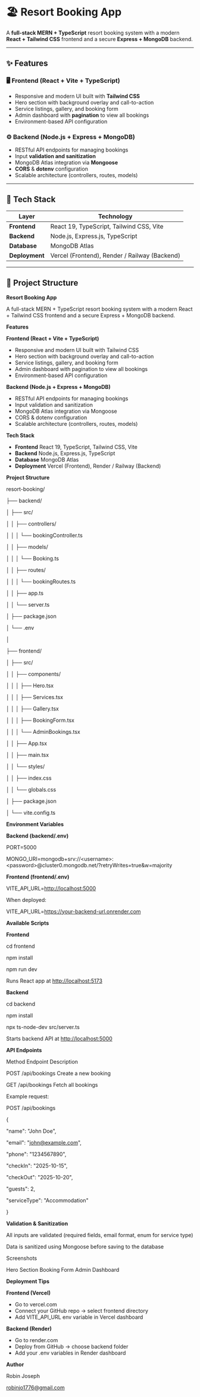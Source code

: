 # 🏖️ Resort Booking App

A **full-stack MERN + TypeScript** resort booking system with a modern **React + Tailwind CSS** frontend and a secure **Express + MongoDB** backend.

---

## ✨ Features

### 🖥️ Frontend (React + Vite + TypeScript)
- Responsive and modern UI built with **Tailwind CSS**
- Hero section with background overlay and call-to-action
- Service listings, gallery, and booking form
- Admin dashboard with **pagination** to view all bookings
- Environment-based API configuration

### ⚙️ Backend (Node.js + Express + MongoDB)
- RESTful API endpoints for managing bookings  
- Input **validation and sanitization**  
- MongoDB Atlas integration via **Mongoose**  
- **CORS** & **dotenv** configuration  
- Scalable architecture (controllers, routes, models)

---

## 🧰 Tech Stack

| Layer | Technology |
|-------|-------------|
| **Frontend** | React 19, TypeScript, Tailwind CSS, Vite |
| **Backend** | Node.js, Express.js, TypeScript |
| **Database** | MongoDB Atlas |
| **Deployment** | Vercel (Frontend), Render / Railway (Backend) |

---

## 📁 Project Structure

**Resort Booking App**

A full-stack MERN + TypeScript resort booking system with a modern React + Tailwind CSS frontend and a secure Express + MongoDB backend.

**Features**

**Frontend (React + Vite + TypeScript)**

- Responsive and modern UI built with Tailwind CSS
- Hero section with background overlay and call-to-action
- Service listings, gallery, and booking form
- Admin dashboard with pagination to view all bookings
- Environment-based API configuration

**Backend (Node.js + Express + MongoDB)**

- RESTful API endpoints for managing bookings
- Input validation and sanitization
- MongoDB Atlas integration via Mongoose
- CORS & dotenv configuration
- Scalable architecture (controllers, routes, models)

**Tech Stack**

- **Frontend** React 19, TypeScript, Tailwind CSS, Vite
- **Backend** Node.js, Express.js, TypeScript
- **Database** MongoDB Atlas
- **Deployment** Vercel (Frontend), Render / Railway (Backend)

**Project Structure**

resort-booking/

├── backend/

│ ├── src/

│ │ ├── controllers/

│ │ │ └── bookingController.ts

│ │ ├── models/

│ │ │ └── Booking.ts

│ │ ├── routes/

│ │ │ └── bookingRoutes.ts

│ │ ├── app.ts

│ │ └── server.ts

│ ├── package.json

│ └── .env

│

├── frontend/

│ ├── src/

│ │ ├── components/

│ │ │ ├── Hero.tsx

│ │ │ ├── Services.tsx

│ │ │ ├── Gallery.tsx

│ │ │ ├── BookingForm.tsx

│ │ │ └── AdminBookings.tsx

│ │ ├── App.tsx

│ │ ├── main.tsx

│ │ └── styles/

│ │ ├── index.css

│ │ └── globals.css

│ ├── package.json

│ └── vite.config.ts

**Environment Variables**

**Backend (backend/.env)**

PORT=5000

MONGO_URI=mongodb+srv://&lt;username&gt;:&lt;password&gt;@cluster0.mongodb.net/?retryWrites=true&w=majority

**Frontend (frontend/.env)**

VITE_API_URL=<http://localhost:5000>

When deployed:

VITE_API_URL=<https://your-backend-url.onrender.com>

**Available Scripts**

**Frontend**

cd frontend

npm install

npm run dev

Runs React app at <http://localhost:5173>

**Backend**

cd backend

npm install

npx ts-node-dev src/server.ts

Starts backend API at <http://localhost:5000>

**API Endpoints**

Method Endpoint Description

POST /api/bookings Create a new booking

GET /api/bookings Fetch all bookings

Example request:

POST /api/bookings

{

"name": "John Doe",

"email": "<john@example.com>",

"phone": "1234567890",

"checkIn": "2025-10-15",

"checkOut": "2025-10-20",

"guests": 2,

"serviceType": "Accommodation"

}

**Validation & Sanitization**

All inputs are validated (required fields, email format, enum for service type)

Data is sanitized using Mongoose before saving to the database

Screenshots

Hero Section Booking Form Admin Dashboard

**Deployment Tips**

**Frontend (Vercel)**

- Go to vercel.com
- Connect your GitHub repo → select frontend directory
- Add VITE_API_URL env variable in Vercel dashboard

**Backend (Render)**

- Go to render.com
- Deploy from GitHub → choose backend folder
- Add your .env variables in Render dashboard

**Author**

Robin Joseph

<robinjo1776@gmail.com>
